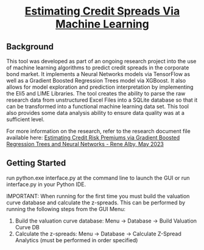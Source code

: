 <div align="center">
<!-- Title: -->
  <a href="https://github.com/Reneige/EstimatingCreditSpreadsViaMachineLearning/">
  </a>
  <h1><a href="https://github.com/Reneige/EstimatingCreditSpreadsViaMachineLearning/">Estimating Credit Spreads Via Machine Learning</a></h1>
<!-- Short description: -->
</div>

## Background

This tool was developed as part of an ongoing research project into the use of machine learning algorithms to predict credit spreads in the corporate bond market. It implements a Neural Networks models via TensorFlow as well as a Gradient Boosted Regression Trees model via XGBoost. It also allows for model exploration and prediction interpretation by implementing the Eli5 and LIME Libraries. The tool creates the ability to parse the raw research data from unstructured Excel Files into a SQLite database so that it can be transformed into a functional machine learning data set. This tool also provides some data analysis ability to ensure data quality was at a sufficient level. 

For more information on the research, refer to the research document file available here:  <a href="https://github.com/Reneige/EstimatingCreditSpreadsViaMachineLearning/blob/master/Documentation/Rene%20Alby%20-%20Estimating%20Credit%20Risk%20Premiums%20with%20Gradient%20Boosted%20Regression%20Trees%20and%20Neural%20Networks.pdf"> Estimating Credit Risk Premiums via Gradient Boosted Regression Trees and Neural Networks - Rene Alby, May 2023</a>

## Getting Started

run python.exe interface.py at the command line to launch the GUI or run interface.py in your Python IDE. 

IMPORTANT: When running for the first time you must build the valuation curve database and calculate the z-spreads. This can be performed by running the following steps from the GUI Menu:

1. Build the valuation curve database:  Menu -> Database -> Build Valuation Curve DB
2. Calculate the z-spreads: Menu -> Database -> Calculate Z-Spread Analytics
(must be performed in order specified)
